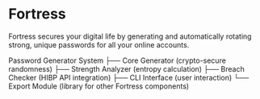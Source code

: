# Fortress
Fortress secures your digital life by generating and automatically rotating strong, unique passwords for all your online accounts.

Password Generator System
├── Core Generator (crypto-secure randomness)
├── Strength Analyzer (entropy calculation)
├── Breach Checker (HIBP API integration)
├── CLI Interface (user interaction)
└── Export Module (library for other Fortress components)